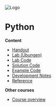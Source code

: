 ![Logo](https://www.iten-engineering.ch/logo.png)

# Python

**Content**
- [Handout](handout)
- [Lab (Übungen)](doc/lab.md) 
- [Lab Code](lab)
- [Solution Code](solution)
- [Example Code](example)
- [Development Notes](doc/dev.md)
- [Reference](doc/refs.md)

**Other courses**
- <a href="https://www.iten-engineering.ch/course.php" target="_blank">Course overview</a>
